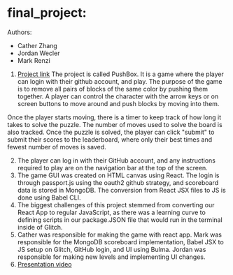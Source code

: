 # final_project:
Authors:
- Cather Zhang
- Jordan Wecler
- Mark Renzi

1. [Project link](https://pushbox.glitch.me/)
  The project is called PushBox. It is a game where the player can login with their github account, and play. The purpose of the game is to remove all pairs of blocks of the same color by pushing them together. A player can control the character with the arrow keys or on screen buttons to move around and push blocks by moving into them. 
  
  Once the player starts moving, there is a timer to keep track of how long it takes to solve the puzzle. The number of moves used to solve the board is also tracked. Once the puzzle is solved, the player can click "submit" to submit their scores to the leaderboard, where only their best times and fewest number of moves is saved. 

2. The player can log in with their GitHub account, and any instructions required to play are on the navigation bar at the top of the screen.
3. The game GUI was created on HTML canvas using React. The login is through passport.js using the oauth2 github strategy, and scoreboard data is stored in MongoDB. The conversion from React JSX files to JS is done using Babel CLI.
4. The biggest challenges of this project stemmed from converting our React App to regular JavaScript, as there was a learning curve to defining scripts in our package.JSON file that would run in the terminal inside of Glitch.
5. Cather was responsible for making the game with react app. Mark was responsible for the MongoDB scoreboard implementation, Babel JSX to JS setup on Glitch, GitHub login, and UI using Bulma. Jordan was responsible for making new levels and implementing UI changes.
6. [Presentation video](https://www.youtube.com/watch?v=VZ5HhVQbso8)
